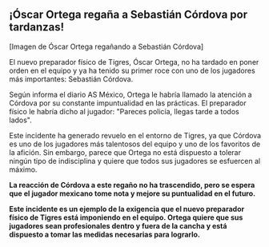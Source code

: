 ## ¡Óscar Ortega regaña a Sebastián Córdova por tardanzas!

[Imagen de Óscar Ortega regañando a Sebastián Córdova]

El nuevo preparador físico de Tigres, Óscar Ortega, no ha tardado en poner orden en el equipo y ya ha tenido su primer roce con uno de los jugadores más importantes: Sebastián Córdova.

Según informa el diario AS México, Ortega le habría llamado la atención a Córdova por su constante impuntualidad en las prácticas. El preparador físico le habría dicho al jugador: "Pareces policía, llegas tarde a todos lados".

Este incidente ha generado revuelo en el entorno de Tigres, ya que Córdova es uno de los jugadores más talentosos del equipo y uno de los favoritos de la afición. Sin embargo, parece que Ortega no está dispuesto a tolerar ningún tipo de indisciplina y quiere que todos sus jugadores se esfuercen al máximo.

**La reacción de Córdova a este regaño no ha trascendido, pero se espera que el jugador mexicano tome nota y mejore su puntualidad en el futuro.**

**Este incidente es un ejemplo de la exigencia que el nuevo preparador físico de Tigres está imponiendo en el equipo. Ortega quiere que sus jugadores sean profesionales dentro y fuera de la cancha y está dispuesto a tomar las medidas necesarias para lograrlo.**
